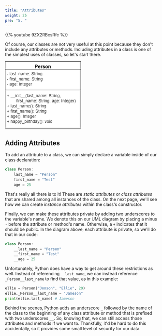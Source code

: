 ```yaml
---
title: "Attributes"
weight: 25
pre: "5. "
---
```

{{% youtube 9ZX2RBcsRfc %}}

Of course, our classes are not very useful at this point because they don't include any attributes or methods. Including attributes in a class is one of the simplest uses of classes, so let's start there.

![Person UML Diagram](/images/2/2.17.p.4.personuml.png)

## Adding Attributes

To add an attribute to a class, we can simply declare a variable inside of our class declaration:

```python
class Person:
    last_name = "Person"
    first_name = "Test"
    age = 25
```

That's really all there is to it! These are _static attributes_ or _class attributes_ that are shared among all instances of the class. On the next page, we'll see how we can create _instance attributes_ within the class's constructor.

Finally, we can make these attributes private by adding two underscores to the variable's name. We denote this on our UML diagram by placing a minus `-` before the attribute or method's name. Otherwise, a `+` indicates that it should be public. In the diagram above, each attribute is private, so we'll do that in our code:

```python
class Person:
    __last_name = "Person"
    __first_name = "Test"
    __age = 25
```

Unfortunately, Python does have a way to get around these restrictions as well. Instead of referencing `__last_name`, we can instead reference `_Person__last_name` to find that value, as in this example:

```python
ellie = Person("Jonson", "Ellie", 29)
ellie._Person__last_name = "Jameson"
print(ellie.last_name) # Jameson
```

Behind the scenes, Python adds an underscore `_` followed by the name of the class to the beginning of any class attribute or method that is prefixed with two underscores `__`. So, knowing that, we can still access those attributes and methods if we want to. Thankfully, it'd be hard to do this accidentally, so it provides some small level of security for our data. 
